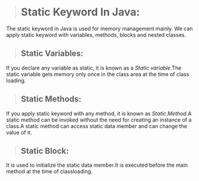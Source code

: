 > # Static Keyword In Java:

The static keyword in Java is used for memory management mainly. We can apply static keyword with variables, methods, blocks and nested classes.

> ## Static Variables:

If you declare any variable as static, it is known as a *Static variable*.The static variable gets memory only once in the class area at the time of class loading.

> ## Static Methods:

If you apply static keyword with any method, it is known as *Static Method*.A static method can be invoked without the need for creating an instance of a class.A static method can access static data member and can change the value of it.

> ## Static Block:

It is used to initialize the static data member.It is executed before the main method at the time of classloading.